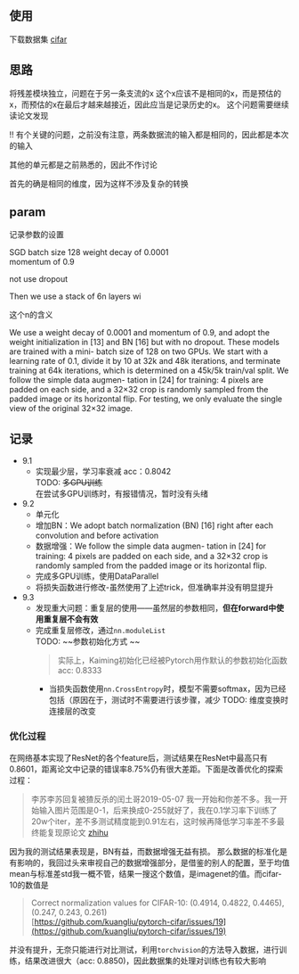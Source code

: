 
## 使用

下载数据集
[cifar](http://www.cs.toronto.edu/~kriz/cifar.html)

## 思路

将残差模块独立，问题在于另一条支流的x
这个x应该不是相同的x，而是预估的x，而预估的x在最后才越来越接近，因此应当是记录历史的x。
这个问题需要继续读论文发现

!! 有个关键的问题，之前没有注意，两条数据流的输入都是相同的，因此都是本次的输入

其他的单元都是之前熟悉的，因此不作讨论

首先的确是相同的维度，因为这样不涉及复杂的转换



## param 

记录参数的设置

SGD
batch size 128
weight decay of 0.0001  
momentum of 0.9

not use dropout 




 Then we use a stack of 6n layers wi

这个n的含义

We use a weight decay of 0.0001 and momentum of 0.9, and adopt the weight initialization in [13] and BN [16] but with  no  dropout.   These  models  are  trained  with  a  mini- batch size of 128 on two GPUs.  We start with a learning rate of 0.1,  divide it by 10 at 32k and 48k iterations,  and terminate training at 64k iterations, which is determined on a 45k/5k train/val split. We follow the simple data augmen- tation in [24] for training: 4 pixels are padded on each side, and  a  32×32  crop  is  randomly  sampled  from  the  padded image or its horizontal flip.  For testing, we only evaluate the single view of the original 32×32 image.

## 记录

- 9.1 
  - 实现最少层，学习率衰减 acc：0.8042      
TODO: ~~多GPU训练~~   
在尝试多GPU训练时，有报错情况，暂时没有头绪
- 9.2 
    - 单元化
    - 增加BN：We adopt batch normalization  (BN)  [16]  right  after  each  convolution  and before activation
    - 数据增强：We follow the simple data augmen- tation in [24] for training: 4 pixels are padded on each side, and  a  32×32  crop  is  randomly  sampled  from  the  padded image or its horizontal flip. 
    - 完成多GPU训练，使用DataParallel
    - 将损失函数进行修改-虽然使用了上述trick，但准确率并没有明显提升
- 9.3
  - 发现重大问题：重复层的使用——虽然层的参数相同，**但在forward中使用重复层不会有效**
  - 完成重复层修改，通过`nn.moduleList`   
TODO: ~~参数初始化方式 ~~
    > 实际上，Kaiming初始化已经被Pytorch用作默认的参数初始化函数 acc: 0.8333
    - 当损失函数使用`nn.CrossEntropy`时，模型不需要softmax，因为已经包括（原因在于，测试时不需要进行该步骤，减少
TODO: 维度变换时连接层的改变

### 优化过程

在网络基本实现了ResNet的各个feature后，测试结果在ResNet中最高只有0.8601，距离论文中记录的错误率8.75%仍有很大差距。下面是改善优化的探索过程：

> 李苏李苏​回复被猹反杀的闰土哥2019-05-07
我一开始和你差不多。我一开始输入图片范围是0-1，后来换成0-255就好了，我在0.1学习率下训练了20w个iter，差不多测试精度能到0.91左右，这时候再降低学习率差不多最终能复现原论文     [zhihu](https://www.zhihu.com/question/31288376)

因为我的测试结果表现是，BN有益，而数据增强无益有损。
那么数据的标准化是有影响的，我回过头来审视自己的数据增强部分，是借鉴的别人的配置，至于均值mean与标准差std我一概不管，结果一搜这个数值，是imagenet的值。而cifar-10的数值是
> Correct normalization values for CIFAR-10: (0.4914, 0.4822, 0.4465), (0.247, 0.243, 0.261)        
   [https://github.com/kuangliu/pytorch-cifar/issues/19](https://github.com/kuangliu/pytorch-cifar/issues/19)

并没有提升，无奈只能进行对比测试，利用`torchvision`的方法导入数据，进行训练，结果改进很大（acc: 0.8850)，因此数据集的处理对训练也有较大影响